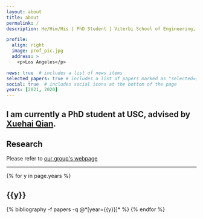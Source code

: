 ```yaml
---
layout: about
title: about
permalink: /
description: He/Him/His | PhD Student | Viterbi School of Engineering, University of Southern California.

profile:
  align: right
  image: prof_pic.jpg
  address: >
    <p>Los Angeles</p>

news: true  # includes a list of news items
selected_papers: true # includes a list of papers marked as "selected={true}"
social: true  # includes social icons at the bottom of the page
years: [2021, 2020]
---
```


I am currently a PhD student at USC, advised by [Xuehai Qian](http://alchem.usc.edu/~xuehaiq/).
---

## __Research__
Please refer to [our group's webpage](http://alchem.usc.edu/portal/index.html)

---

<div class="publications">

{% for y in page.years %}
  <h2 class="year">{{y}}</h2>
  {% bibliography -f papers -q @*[year={{y}}]* %}
{% endfor %}

</div>
